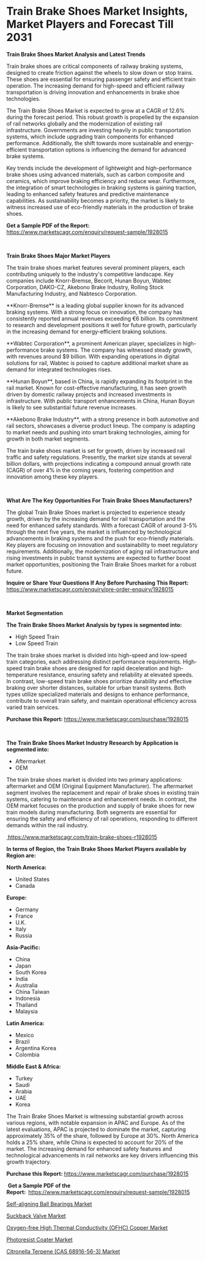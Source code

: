 <p><h1>Train Brake Shoes Market Insights, Market Players and Forecast Till 2031</h1></p><p><strong>Train Brake Shoes Market Analysis and Latest Trends</strong></p>
<p><p>Train brake shoes are critical components of railway braking systems, designed to create friction against the wheels to slow down or stop trains. These shoes are essential for ensuring passenger safety and efficient train operation. The increasing demand for high-speed and efficient railway transportation is driving innovation and enhancements in brake shoe technologies.</p><p>The Train Brake Shoes Market is expected to grow at a CAGR of 12.6% during the forecast period. This robust growth is propelled by the expansion of rail networks globally and the modernization of existing rail infrastructure. Governments are investing heavily in public transportation systems, which include upgrading train components for enhanced performance. Additionally, the shift towards more sustainable and energy-efficient transportation options is influencing the demand for advanced brake systems.</p><p>Key trends include the development of lightweight and high-performance brake shoes using advanced materials, such as carbon composite and ceramics, which improve braking efficiency and reduce wear. Furthermore, the integration of smart technologies in braking systems is gaining traction, leading to enhanced safety features and predictive maintenance capabilities. As sustainability becomes a priority, the market is likely to witness increased use of eco-friendly materials in the production of brake shoes.</p></p>
<p><strong>Get a Sample PDF of the Report:&nbsp;</strong> <a href="https://www.marketscagr.com/enquiry/request-sample/1928015?utm_campaign=1573&utm_medium=2&utm_source=Github&utm_content=ia&utm_term=25102024&utm_id=train-brake-shoes">https://www.marketscagr.com/enquiry/request-sample/1928015</a></p>
<p>&nbsp;</p>
<p><strong>Train Brake Shoes Major Market Players</strong></p>
<p><p>The train brake shoes market features several prominent players, each contributing uniquely to the industry's competitive landscape. Key companies include Knorr-Bremse, Becorit, Hunan Boyun, Wabtec Corporation, DAKO-CZ, Akebono Brake Industry, Rolling Stock Manufacturing Industry, and Nabtesco Corporation.</p><p>**Knorr-Bremse** is a leading global supplier known for its advanced braking systems. With a strong focus on innovation, the company has consistently reported annual revenues exceeding €6 billion. Its commitment to research and development positions it well for future growth, particularly in the increasing demand for energy-efficient braking solutions.</p><p>**Wabtec Corporation**, a prominent American player, specializes in high-performance brake systems. The company has witnessed steady growth, with revenues around $9 billion. With expanding operations in digital solutions for rail, Wabtec is poised to capture additional market share as demand for integrated technologies rises.</p><p>**Hunan Boyun**, based in China, is rapidly expanding its footprint in the rail market. Known for cost-effective manufacturing, it has seen growth driven by domestic railway projects and increased investments in infrastructure. With public transport enhancements in China, Hunan Boyun is likely to see substantial future revenue increases.</p><p>**Akebono Brake Industry**, with a strong presence in both automotive and rail sectors, showcases a diverse product lineup. The company is adapting to market needs and pushing into smart braking technologies, aiming for growth in both market segments.</p><p>The train brake shoes market is set for growth, driven by increased rail traffic and safety regulations. Presently, the market size stands at several billion dollars, with projections indicating a compound annual growth rate (CAGR) of over 4% in the coming years, fostering competition and innovation among these key players.</p></p>
<p>&nbsp;</p>
<p><strong>What Are The Key Opportunities For Train Brake Shoes Manufacturers?</strong></p>
<p><p>The global Train Brake Shoes market is projected to experience steady growth, driven by the increasing demand for rail transportation and the need for enhanced safety standards. With a forecast CAGR of around 3-5% through the next five years, the market is influenced by technological advancements in braking systems and the push for eco-friendly materials. Key players are focusing on innovation and sustainability to meet regulatory requirements. Additionally, the modernization of aging rail infrastructure and rising investments in public transit systems are expected to further boost market opportunities, positioning the Train Brake Shoes market for a robust future.</p></p>
<p><strong>Inquire or Share Your Questions If Any Before Purchasing This Report:</strong> <a href="https://www.marketscagr.com/enquiry/pre-order-enquiry/1928015?utm_campaign=1573&utm_medium=2&utm_source=Github&utm_content=ia&utm_term=25102024&utm_id=train-brake-shoes">https://www.marketscagr.com/enquiry/pre-order-enquiry/1928015</a></p>
<p>&nbsp;</p>
<p><strong>Market Segmentation</strong></p>
<p><strong>The Train Brake Shoes Market Analysis by types is segmented into:</strong></p>
<p><ul><li>High Speed Train</li><li>Low Speed Train</li></ul></p>
<p><p>The train brake shoes market is divided into high-speed and low-speed train categories, each addressing distinct performance requirements. High-speed train brake shoes are designed for rapid deceleration and high-temperature resistance, ensuring safety and reliability at elevated speeds. In contrast, low-speed train brake shoes prioritize durability and effective braking over shorter distances, suitable for urban transit systems. Both types utilize specialized materials and designs to enhance performance, contribute to overall train safety, and maintain operational efficiency across varied train services.</p></p>
<p><strong>Purchase this Report:&nbsp;</strong><a href="https://www.marketscagr.com/purchase/1928015?utm_campaign=1573&utm_medium=2&utm_source=Github&utm_content=ia&utm_term=25102024&utm_id=train-brake-shoes">https://www.marketscagr.com/purchase/1928015</a></p>
<p>&nbsp;</p>
<p><strong>The Train Brake Shoes Market Industry Research by Application is segmented into:</strong></p>
<p><ul><li>Aftermarket</li><li>OEM</li></ul></p>
<p><p>The train brake shoes market is divided into two primary applications: aftermarket and OEM (Original Equipment Manufacturer). The aftermarket segment involves the replacement and repair of brake shoes in existing train systems, catering to maintenance and enhancement needs. In contrast, the OEM market focuses on the production and supply of brake shoes for new train models during manufacturing. Both segments are essential for ensuring the safety and efficiency of rail operations, responding to different demands within the rail industry.</p></p>
<p><a href="https://www.marketscagr.com/train-brake-shoes-r1928015?utm_campaign=1573&utm_medium=2&utm_source=Github&utm_content=ia&utm_term=25102024&utm_id=train-brake-shoes">&nbsp;https://www.marketscagr.com/train-brake-shoes-r1928015</a></p>
<p><strong>In terms of Region, the Train Brake Shoes Market Players available by Region are:</strong></p>
<p>
    <p> <strong> North America: </strong>
        <ul>
            <li>United States</li>
            <li>Canada</li>
        </ul>
        </p> 
    <p> <strong> Europe: </strong>
        <ul>
            <li>Germany</li>
            <li>France</li>
            <li>U.K.</li>
            <li>Italy</li>
            <li>Russia</li>
        </ul>
        </p> 
    <p> <strong> Asia-Pacific: </strong>
        <ul>
            <li>China</li>
            <li>Japan</li>
            <li>South Korea</li>
            <li>India</li>
            <li>Australia</li>
            <li>China Taiwan</li>
            <li>Indonesia</li>
            <li>Thailand</li>
            <li>Malaysia</li>
        </ul>
        </p> 
    <p> <strong> Latin America: </strong>
        <ul>
            <li>Mexico</li>
            <li>Brazil</li>
            <li>Argentina Korea</li>
            <li>Colombia</li>
        </ul>
        </p> 
    <p> <strong> Middle East & Africa: </strong>
        <ul>
            <li>Turkey</li>
            <li>Saudi</li>
            <li>Arabia</li>
            <li>UAE</li>
            <li>Korea</li>
        </ul>
    </p>
    </p>
<p><p>The Train Brake Shoes Market is witnessing substantial growth across various regions, with notable expansion in APAC and Europe. As of the latest evaluations, APAC is projected to dominate the market, capturing approximately 35% of the share, followed by Europe at 30%. North America holds a 25% share, while China is expected to account for 20% of the market. The increasing demand for enhanced safety features and technological advancements in rail networks are key drivers influencing this growth trajectory.</p></p>
<p><strong>Purchase this Report: </strong><a href="https://www.marketscagr.com/purchase/1928015?utm_campaign=1573&utm_medium=2&utm_source=Github&utm_content=ia&utm_term=25102024&utm_id=train-brake-shoes">https://www.marketscagr.com/purchase/1928015</a></p>
<p>&nbsp;<strong>Get a Sample PDF of the Report:&nbsp;&nbsp;</strong><a href="https://www.marketscagr.com/enquiry/request-sample/1928015?utm_campaign=1573&utm_medium=2&utm_source=Github&utm_content=ia&utm_term=25102024&utm_id=train-brake-shoes">https://www.marketscagr.com/enquiry/request-sample/1928015</a></p>
<p><strong></strong></p>
<p><p><a href="https://www.linkedin.com/pulse/opportunities-challenges-self-aligning-ball-bearings-market-dggbc?utm_campaign=1573&utm_medium=2&utm_source=Github&utm_content=ia&utm_term=25102024&utm_id=train-brake-shoes">Self-aligning Ball Bearings Market</a></p><p><a href="https://issuu.com/reportprime-2/docs/suckback-valve-market-size-2030.ppt_5a0865b36aad8d?utm_campaign=1573&utm_medium=2&utm_source=Github&utm_content=ia&utm_term=25102024&utm_id=train-brake-shoes">Suckback Valve Market</a></p><p><a href="https://www.linkedin.com/pulse/oxygen-free-high-thermal-conductivity-ofhc-copper-market-drivers-2xp6c?utm_campaign=1573&utm_medium=2&utm_source=Github&utm_content=ia&utm_term=25102024&utm_id=train-brake-shoes">Oxygen-free High Thermal Conductivity (OFHC) Copper Market</a></p><p><a href="https://issuu.com/reportprime-2/docs/photoresist-coater-market-size-2030_f5a4777d024cee?utm_campaign=1573&utm_medium=2&utm_source=Github&utm_content=ia&utm_term=25102024&utm_id=train-brake-shoes">Photoresist Coater Market</a></p><p><a href="https://www.linkedin.com/pulse/emerging-citronella-terpene-cas-68916-56-3-market-opportunities-zdsyc?utm_campaign=1573&utm_medium=2&utm_source=Github&utm_content=ia&utm_term=25102024&utm_id=train-brake-shoes">Citronella Terpene (CAS 68916-56-3) Market</a></p></p>